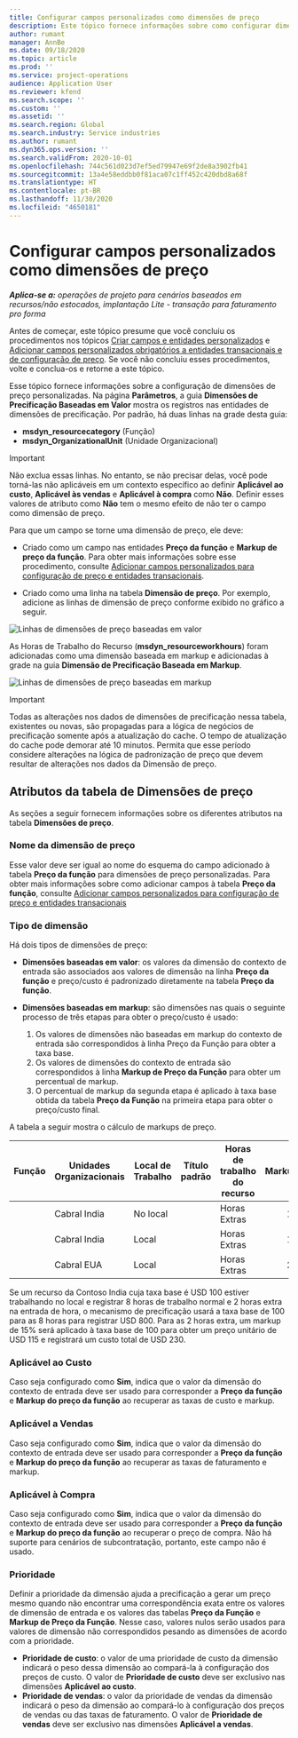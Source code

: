 ```yaml
---
title: Configurar campos personalizados como dimensões de preço
description: Este tópico fornece informações sobre como configurar dimensões de precificação usando campos personalizados.
author: rumant
manager: AnnBe
ms.date: 09/18/2020
ms.topic: article
ms.prod: ''
ms.service: project-operations
audience: Application User
ms.reviewer: kfend
ms.search.scope: ''
ms.custom: ''
ms.assetid: ''
ms.search.region: Global
ms.search.industry: Service industries
ms.author: rumant
ms.dyn365.ops.version: ''
ms.search.validFrom: 2020-10-01
ms.openlocfilehash: 744c561d023d7ef5ed79947e69f2de8a3902fb41
ms.sourcegitcommit: 13a4e58eddbb0f81aca07c1ff452c420dbd8a68f
ms.translationtype: HT
ms.contentlocale: pt-BR
ms.lasthandoff: 11/30/2020
ms.locfileid: "4650181"
---
```

# <a name="set-up-custom-fields-as-pricing-dimensions"></a>Configurar campos personalizados como dimensões de preço

_**Aplica-se a:** operações de projeto para cenários baseados em recursos/não estocados, implantação Lite - transação para faturamento pro forma_

Antes de começar, este tópico presume que você concluiu os procedimentos nos tópicos [Criar campos e entidades personalizados](create-custom-fields-entities-pricing-dimensions.md) e [Adicionar campos personalizados obrigatórios a entidades transacionais e de configuração de preço](add-custom-fields-price-setup-transactional-entities.md). Se você não concluiu esses procedimentos, volte e conclua-os e retorne a este tópico. 

Esse tópico fornece informações sobre a configuração de dimensões de preço personalizadas. Na página **Parâmetros**, a guia **Dimensões de Precificação Baseadas em Valor** mostra os registros nas entidades de dimensões de precificação. Por padrão, há duas linhas na grade desta guia:

- **msdyn_resourcecategory** (Função)
- **msdyn_OrganizationalUnit** (Unidade Organizacional)

> [!IMPORTANT]
> Não exclua essas linhas. No entanto, se não precisar delas, você pode torná-las não aplicáveis em um contexto específico ao definir **Aplicável ao custo**, **Aplicável às vendas** e **Aplicável à compra** como **Não**. Definir esses valores de atributo como **Não** tem o mesmo efeito de não ter o campo como dimensão de preço.

Para que um campo se torne uma dimensão de preço, ele deve:

- Criado como um campo nas entidades **Preço da função** e **Markup de preço da função**. Para obter mais informações sobre esse procedimento, consulte [Adicionar campos personalizados para configuração de preço e entidades transacionais](add-custom-fields-price-setup-transactional-entities.md).

- Criado como uma linha na tabela **Dimensão de preço**. Por exemplo, adicione as linhas de dimensão de preço conforme exibido no gráfico a seguir. 

![Linhas de dimensões de preço baseadas em valor](media/Amt-based-PD.png)

As Horas de Trabalho do Recurso (**msdyn_resourceworkhours**) foram adicionadas como uma dimensão baseada em markup e adicionadas à grade na guia **Dimensão de Precificação Baseada em Markup**.

![Linhas de dimensões de preço baseadas em markup](media/Markup-based-PD.png)


> [!IMPORTANT]
> Todas as alterações nos dados de dimensões de precificação nessa tabela, existentes ou novas, são propagadas para a lógica de negócios de precificação somente após a atualização do cache. O tempo de atualização do cache pode demorar até 10 minutos. Permita que esse período considere alterações na lógica de padronização de preço que devem resultar de alterações nos dados da Dimensão de preço.


## <a name="attributes-of-the-pricing-dimensions-table"></a>Atributos da tabela de Dimensões de preço
As seções a seguir fornecem informações sobre os diferentes atributos na tabela **Dimensões de preço**.

### <a name="pricing-dimension-name"></a>Nome da dimensão de preço
Esse valor deve ser igual ao nome do esquema do campo adicionado à tabela **Preço da função** para dimensões de preço personalizadas. Para obter mais informações sobre como adicionar campos à tabela **Preço da função**, consulte [Adicionar campos personalizados para configuração de preço e entidades transacionais](add-custom-fields-price-setup-transactional-entities.md)

### <a name="type-of-dimension"></a>Tipo de dimensão
Há dois tipos de dimensões de preço:
  
  - **Dimensões baseadas em valor**: os valores da dimensão do contexto de entrada são associados aos valores de dimensão na linha **Preço da função** e preço/custo é padronizado diretamente na tabela **Preço da função**.
  - **Dimensões baseadas em markup**: são dimensões nas quais o seguinte processo de três etapas para obter o preço/custo é usado:
 
    1. Os valores de dimensões não baseadas em markup do contexto de entrada são correspondidos à linha Preço da Função para obter a taxa base.
    2. Os valores de dimensões do contexto de entrada são correspondidos à linha **Markup de Preço da Função** para obter um percentual de markup.
    3. O percentual de markup da segunda etapa é aplicado à taxa base obtida da tabela **Preço da Função** na primeira etapa para obter o preço/custo final.
   
   A tabela a seguir mostra o cálculo de markups de preço.
  
| Função        | Unidades Organizacionais    |Local de Trabalho      |Título padrão      |Horas de trabalho do recurso      |  Markup|
| ------------|-------------|-------------------|--------------------|-------------------------|--------:|
|             | Cabral India|No local            |                    |Horas Extras                 |15     |
|             | Cabral India|Local             |                    |Horas Extras                 |10     |
|             | Cabral EUA   |Local             |                    |Horas Extras                 |20     |


Se um recurso da Contoso India cuja taxa base é USD 100 estiver trabalhando no local e registrar 8 horas de trabalho normal e 2 horas extra na entrada de hora, o mecanismo de precificação usará a taxa base de 100 para as 8 horas para registrar USD 800. Para as 2 horas extra, um markup de 15% será aplicado à taxa base de 100 para obter um preço unitário de USD 115 e registrará um custo total de USD 230.

### <a name="applicable-to-cost"></a>Aplicável ao Custo 
Caso seja configurado como **Sim**, indica que o valor da dimensão do contexto de entrada deve ser usado para corresponder a **Preço da função** e **Markup do preço da função** ao recuperar as taxas de custo e markup.

### <a name="applicable-to-sales"></a>Aplicável a Vendas
Caso seja configurado como **Sim**, indica que o valor da dimensão do contexto de entrada deve ser usado para corresponder a **Preço da função** e **Markup do preço da função** ao recuperar as taxas de faturamento e markup.

### <a name="applicable-to-purchase"></a>Aplicável à Compra
Caso seja configurado como **Sim**, indica que o valor da dimensão do contexto de entrada deve ser usado para corresponder a **Preço da função** e **Markup do preço da função** ao recuperar o preço de compra. Não há suporte para cenários de subcontratação, portanto, este campo não é usado. 

### <a name="priority"></a>Prioridade
Definir a prioridade da dimensão ajuda a precificação a gerar um preço mesmo quando não encontrar uma correspondência exata entre os valores de dimensão de entrada e os valores das tabelas **Preço da Função** e **Markup de Preço da Função**. Nesse caso, valores nulos serão usados para valores de dimensão não correspondidos pesando as dimensões de acordo com a prioridade.

- **Prioridade de custo**: o valor de uma prioridade de custo da dimensão indicará o peso dessa dimensão ao compará-la à configuração dos preços de custo. O valor de **Prioridade de custo** deve ser exclusivo nas dimensões **Aplicável ao custo**.
- **Prioridade de vendas**: o valor da prioridade de vendas da dimensão indicará o peso da dimensão ao compará-lo à configuração dos preços de vendas ou das taxas de faturamento. O valor de **Prioridade de vendas** deve ser exclusivo nas dimensões **Aplicável a vendas**.

